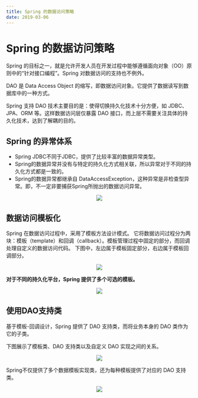 ```yaml
---
title: Spring 的数据访问策略
date: 2019-03-06
---
```


# Spring 的数据访问策略

Spring 的目标之一，就是允许开发人员在开发过程中能够遵循面向对象（OO）原则中的“针对接口编程”。Spring 对数据访问的支持也不例外。

DAO 是 Data Access Object 的缩写，即数据访问对象。它提供了数据读写到数据库中的一种方式。

Spring 支持 DAO 技术主要目的是：使得切换持久化技术十分方便，如 JDBC、JPA、ORM 等。这样数据访问层仅暴露 DAO 接口，而上层不需要关注具体的持久化技术，达到了解耦的目的。

## Spring 的异常体系

- Spring JDBC不同于JDBC，提供了比较丰富的数据异常类型。
- Spring的数据异常并没有与特定的持久化方式相关联，所以异常对于不同的持久化方式都是一致的。
- Spring的数据异常都继承自 DataAccessException，这种异常是非检查型异常。即，不一定非要捕获Spring所抛出的数据访问异常。

<div align="center"><img src="assets/images/spring-data-exception-tree.jpg"/></div>

## 数据访问模板化

Spring 在数据访问过程中，采用了模板方法设计模式。
它将数据访问过程分为两块：模板（template）和回调（callback）。模板管理过程中固定的部分，而回调处理自定义的数据访问代码。
下图中，左边属于模板固定部分，右边属于模板回调部分。
<div align="center"><img src="http://upload-images.jianshu.io/upload_images/3101171-d4b685e27d934b52.png"/></div>

**对于不同的持久化平台，Spring 提供了多个可选的模板。**
<div align="center"><img src="http://upload-images.jianshu.io/upload_images/3101171-e98a1fe9635b3f1b.png"/></div>


## 使用DAO支持类

基于模板-回调设计，Spring 提供了 DAO 支持类，而将业务本身的 DAO 类作为它的子类。

下图展示了模板类、DAO 支持类以及自定义 DAO 实现之间的关系。
<div align="center"><img src="http://upload-images.jianshu.io/upload_images/3101171-4a9bf6f7ce95428a.png"/></div>

Spring不仅提供了多个数据模板实现类，还为每种模板提供了对应的 DAO 支持类。
<div align="center"><img src="http://upload-images.jianshu.io/upload_images/3101171-373f10dd0d377aed.png"/></div>
